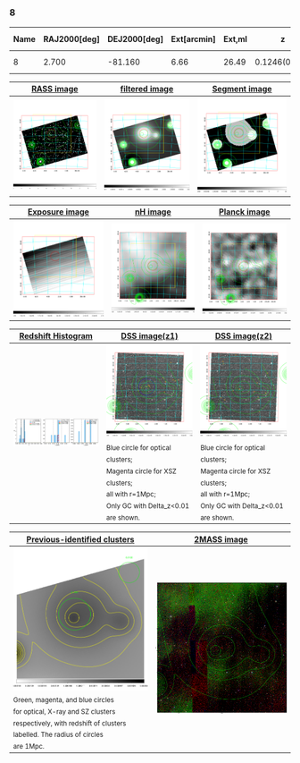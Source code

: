 <div STYLE="page-break-after: always;"></div>

### 8

|Name|RAJ2000[deg]|DEJ2000[deg] |Ext[arcmin]| Ext,ml | z | z_src| C|GC(XSZ,Delta_z<0.01)| GC(OPT,Delta_z<0.01)|GC| R_sig[arcmin] | R500[arcmin] | R500[Mpc]| CRsig[c/s] | CR500[c/s] |L500[1E44 erg/s]|F500[1E-12 erg/s/cm^2]| M500[1E14 Msun]|Tx[keV]|Cnt_sig|Beta|Rc[arcmin]|Comment|Alias|
|---|---|---|---|---|---|------|---|--------|---------|----------|---|---|---|---|---|---|---|---|---|---|---|---|---|---|
|8| 2.700| -81.160| 6.66| 26.49| 0.1246(0.005)| z1, z_opt| S| -| W| W| 21.738| 7.675| 1.029| 0.268(0.072)| 0.242(0.065)| 1.794(0.413)| 4.413(1.016)| 3.50(0.39)| 4.82(0.35)| 41.6| 0.880(-0.128+0.085)| 11.549(-1.986+1.474)| -| t331|

|[RASS image](../image/8/8_img.pdf)|[filtered image](../image/8/8_fil.pdf)|[Segment image](../image/8/8_seg.pdf)|
|-------------------|--------------------|-------------------|
| <img src="../image/8/8_img.png" width="300">  | <img src="../image/8/8_fil.png" width="300">   | <img src="../image/8/8_seg.png" width="300">  |

|[Exposure image](../image/8/8_mex.pdf)| [nH image](../image/8/8_nh.pdf)| [Planck image](../image/8/8_p.pdf)|
|-------------------|--------------------|-------------------|
|<img src="../image/8/8_mex.png" width="300">   | <img src="../image/8/8_nh.png" width="300">    | <img src="../image/8/8_p.png" width="300"> |

|[Redshift Histogram](../image/8/8_zg.pdf) | [DSS image(z1)](../image/8/8_dss_z1.pdf)      |  [DSS image(z2)](../image/8/8_dss_z2.pdf)    |
|-------------------|--------------------|-------------------|
|<img src="../image/8/8_zg.png" width="300"> |<img src="../image/8/8_dss_z1.png" width="300"> <sub><br>Blue circle for optical clusters; <br>Magenta circle for XSZ clusters; <br>all with r=1Mpc; <br>Only GC with Delta_z<0.01 are shown. </sub>| <img src="../image/8/8_dss_z2.png" width="300"><sub><br>Blue circle for optical clusters; <br>Magenta circle for XSZ clusters; <br>all with r=1Mpc; <br>Only GC with Delta_z<0.01 are shown. </sub> |

|[Previous-identified clusters](../image/8/8_gc.pdf) | [2MASS image](../image/8/8_2mass.pdf)      |
|-------------------|-------------------|
|<img src=../image/8/8_gc.png width="300"> <br><sub>Green, magenta, and blue circles <br>for optical, X-ray and SZ clusters <br>respectively, with redshift of clusters <br>labelled. The radius of circles <br>are 1Mpc.</sub>|<img src="../image/8/8_2mass.png" width="300">  |




